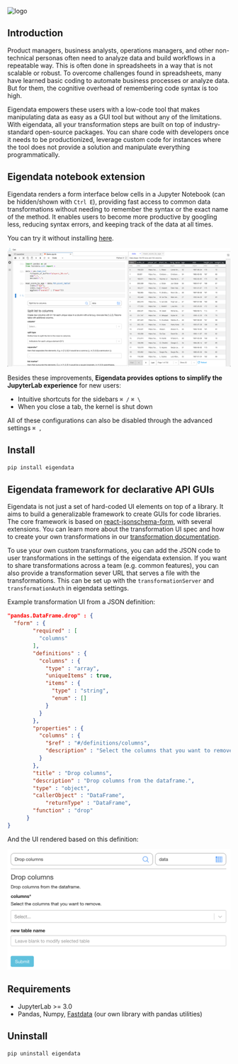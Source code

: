 

![logo](https://doc.eigendata.co/media/logo.png)

## Introduction

Product managers, business analysts, operations managers, and other non-technical personas often need to analyze data and build workflows in a repeatable way. This is often done in spreadsheets in a way that is not scalable or robust. To overcome challenges found in spreadsheets, many have learned basic coding to automate business processes or analyze data. But for them, the cognitive overhead of remembering code syntax is too high.

Eigendata empowers these users with a low-code tool that makes manipulating data as easy as a GUI tool but without any of the limitations. With eigendata, all your transformation steps are built on top of industry-standard open-source packages. You can share code with developers once it needs to be productionized, leverage custom code for instances where the tool does not provide a solution and manipulate everything programmatically.

## Eigendata notebook extension

Eigendata renders a form interface below cells in a Jupyter Notebook (can be hidden/shown with  `Ctrl E`), providing fast access to common data transformations without needing to remember the syntax or the exact name of the method. It enables users to become more productive by googling less, reducing syntax errors, and keeping track of the data at all times.

You can try it without installing [here](https://cloud.eigendata.co/).

![logo](https://raw.githubusercontent.com/molinsp/eigendata-doc/master/docs/media/eigendata_overview.png)

Besides these improvements, **Eigendata provides options to simplify the JupyterLab experience** for new users:
- Intuitive shortcuts for the sidebars `⌘ /` `⌘ \`
- When you close a tab, the kernel is shut down

All of these configurations can also be disabled through the advanced settings `⌘ ,`

## Install

```bash
pip install eigendata
```

## Eigendata framework for declarative API GUIs

Eigendata is not just a set of hard-coded UI elements on top of a library. It aims to build a generalizable framework to create GUIs for code libraries. The core framework is based on [react-jsonschema-form](https://react-jsonschema-form.readthedocs.io/en/latest/), with several extensions. You can learn more about the transformation UI spec and how to create your own transformations in our [transformation documentation](/Transformation_documentation.ipynb).

To use your own custom transformations, you can add the JSON code to user transformations in the settings of the eigendata extension. If you want to share transformations across a team (e.g. common features), you can also provide a transformation sever URL that serves a file with the transformations. This can be set up with the `transformationServer` and `transformationAuth` in eigendata settings.

Example transformation UI from a JSON definition:

```json 
"pandas.DataFrame.drop" : {
  "form" : {
        "required" : [
          "columns"
        ],
        "definitions" : {
          "columns" : {
            "type" : "array",
            "uniqueItems" : true,
            "items" : {
              "type" : "string",
              "enum" : []
            }
          }
        },
        "properties" : {
          "columns" : {
            "$ref" : "#/definitions/columns",
            "description" : "Select the columns that you want to remove."
          }
        },
        "title" : "Drop columns",
        "description" : "Drop columns from the dataframe.",
        "type" : "object",
        "callerObject" : "DataFrame",
    		"returnType" : "DataFrame",
        "function" : "drop"
      }
}
```

And the UI rendered based on this definition:

<img src="https://raw.githubusercontent.com/molinsp/eigendata-doc/master/docs/media/transformations_drop.png" alt="logo" style="zoom:50%;" />

## Requirements

* JupyterLab >= 3.0
* Pandas, Numpy, [Fastdata](https://pypi.org/project/fastdata/) (our own library with pandas utilities)

## Uninstall

```bash
pip uninstall eigendata
```

